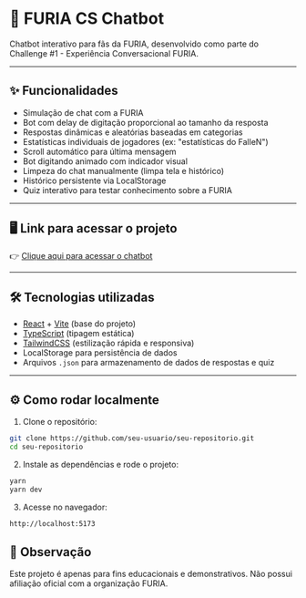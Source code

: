 # 🐾 FURIA CS Chatbot

Chatbot interativo para fãs da FURIA, desenvolvido como parte do Challenge #1 - Experiência Conversacional FURIA.

---

## ✨ Funcionalidades

- Simulação de chat com a FURIA
- Bot com delay de digitação proporcional ao tamanho da resposta
- Respostas dinâmicas e aleatórias baseadas em categorias
- Estatísticas individuais de jogadores (ex: "estatísticas do FalleN")
- Scroll automático para última mensagem
- Bot digitando animado com indicador visual
- Limpeza do chat manualmente (limpa tela e histórico)
- Histórico persistente via LocalStorage
- Quiz interativo para testar conhecimento sobre a FURIA 

---

## 🖥️ Link para acessar o projeto
👉 [Clique aqui para acessar o chatbot](https://chatbot-furia-one.vercel.app)

---

## 🛠️ Tecnologias utilizadas

- [React](https://reactjs.org/) + [Vite](https://vitejs.dev/) (base do projeto)
- [TypeScript](https://www.typescriptlang.org/) (tipagem estática)
- [TailwindCSS](https://tailwindcss.com/) (estilização rápida e responsiva)
- LocalStorage para persistência de dados
- Arquivos `.json` para armazenamento de dados de respostas e quiz

---

## ⚙️ Como rodar localmente

1. Clone o repositório:

```bash
git clone https://github.com/seu-usuario/seu-repositorio.git
cd seu-repositorio
```

2. Instale as dependências e rode o projeto:

```bash
yarn
yarn dev
```

3. Acesse no navegador:

```bash
http://localhost:5173
``` 

## 📢 Observação
Este projeto é apenas para fins educacionais e demonstrativos. Não possui afiliação oficial com a organização FURIA.
